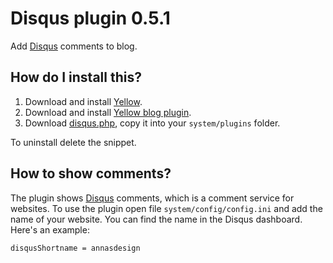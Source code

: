 Disqus plugin 0.5.1
===================
Add [Disqus](http://disqus.com) comments to blog.

How do I install this?
----------------------
1. Download and install [Yellow](https://github.com/datenstrom/yellow/).  
2. Download and install [Yellow blog plugin](https://github.com/datenstrom/yellow-extensions/blob/master/plugins/blog/README.md). 
3. Download [disqus.php](disqus.php?raw=true), copy it into your `system/plugins` folder.  

To uninstall delete the snippet.

How to show comments?
---------------------
The plugin shows [Disqus](http://disqus.com) comments, which is a comment service for websites. To use the plugin open file `system/config/config.ini` and add the name of your website. You can find the name in the Disqus dashboard. Here's an example:

    disqusShortname = annasdesign
